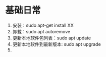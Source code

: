 # 基础日常
1. 安装：sudo apt-get install XX
2. 卸载：sudo apt autoremove
3. 更新本地软件包列表：sudo apt update
4. 更新本地软件到最新版本: sudo apt upgrade
5. 